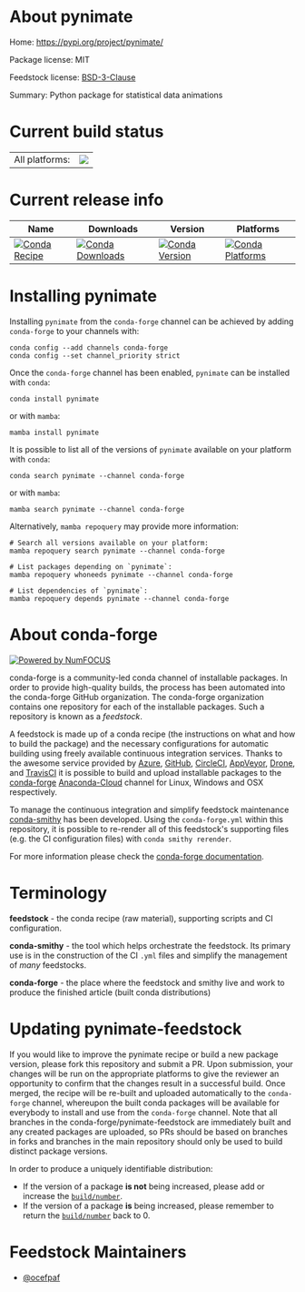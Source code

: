 About pynimate
==============

Home: https://pypi.org/project/pynimate/

Package license: MIT

Feedstock license: [BSD-3-Clause](https://github.com/conda-forge/pynimate-feedstock/blob/main/LICENSE.txt)

Summary: Python package for statistical data animations

Current build status
====================


<table><tr><td>All platforms:</td>
    <td>
      <a href="https://dev.azure.com/conda-forge/feedstock-builds/_build/latest?definitionId=18363&branchName=main">
        <img src="https://dev.azure.com/conda-forge/feedstock-builds/_apis/build/status/pynimate-feedstock?branchName=main">
      </a>
    </td>
  </tr>
</table>

Current release info
====================

| Name | Downloads | Version | Platforms |
| --- | --- | --- | --- |
| [![Conda Recipe](https://img.shields.io/badge/recipe-pynimate-green.svg)](https://anaconda.org/conda-forge/pynimate) | [![Conda Downloads](https://img.shields.io/conda/dn/conda-forge/pynimate.svg)](https://anaconda.org/conda-forge/pynimate) | [![Conda Version](https://img.shields.io/conda/vn/conda-forge/pynimate.svg)](https://anaconda.org/conda-forge/pynimate) | [![Conda Platforms](https://img.shields.io/conda/pn/conda-forge/pynimate.svg)](https://anaconda.org/conda-forge/pynimate) |

Installing pynimate
===================

Installing `pynimate` from the `conda-forge` channel can be achieved by adding `conda-forge` to your channels with:

```
conda config --add channels conda-forge
conda config --set channel_priority strict
```

Once the `conda-forge` channel has been enabled, `pynimate` can be installed with `conda`:

```
conda install pynimate
```

or with `mamba`:

```
mamba install pynimate
```

It is possible to list all of the versions of `pynimate` available on your platform with `conda`:

```
conda search pynimate --channel conda-forge
```

or with `mamba`:

```
mamba search pynimate --channel conda-forge
```

Alternatively, `mamba repoquery` may provide more information:

```
# Search all versions available on your platform:
mamba repoquery search pynimate --channel conda-forge

# List packages depending on `pynimate`:
mamba repoquery whoneeds pynimate --channel conda-forge

# List dependencies of `pynimate`:
mamba repoquery depends pynimate --channel conda-forge
```


About conda-forge
=================

[![Powered by
NumFOCUS](https://img.shields.io/badge/powered%20by-NumFOCUS-orange.svg?style=flat&colorA=E1523D&colorB=007D8A)](https://numfocus.org)

conda-forge is a community-led conda channel of installable packages.
In order to provide high-quality builds, the process has been automated into the
conda-forge GitHub organization. The conda-forge organization contains one repository
for each of the installable packages. Such a repository is known as a *feedstock*.

A feedstock is made up of a conda recipe (the instructions on what and how to build
the package) and the necessary configurations for automatic building using freely
available continuous integration services. Thanks to the awesome service provided by
[Azure](https://azure.microsoft.com/en-us/services/devops/), [GitHub](https://github.com/),
[CircleCI](https://circleci.com/), [AppVeyor](https://www.appveyor.com/),
[Drone](https://cloud.drone.io/welcome), and [TravisCI](https://travis-ci.com/)
it is possible to build and upload installable packages to the
[conda-forge](https://anaconda.org/conda-forge) [Anaconda-Cloud](https://anaconda.org/)
channel for Linux, Windows and OSX respectively.

To manage the continuous integration and simplify feedstock maintenance
[conda-smithy](https://github.com/conda-forge/conda-smithy) has been developed.
Using the ``conda-forge.yml`` within this repository, it is possible to re-render all of
this feedstock's supporting files (e.g. the CI configuration files) with ``conda smithy rerender``.

For more information please check the [conda-forge documentation](https://conda-forge.org/docs/).

Terminology
===========

**feedstock** - the conda recipe (raw material), supporting scripts and CI configuration.

**conda-smithy** - the tool which helps orchestrate the feedstock.
                   Its primary use is in the construction of the CI ``.yml`` files
                   and simplify the management of *many* feedstocks.

**conda-forge** - the place where the feedstock and smithy live and work to
                  produce the finished article (built conda distributions)


Updating pynimate-feedstock
===========================

If you would like to improve the pynimate recipe or build a new
package version, please fork this repository and submit a PR. Upon submission,
your changes will be run on the appropriate platforms to give the reviewer an
opportunity to confirm that the changes result in a successful build. Once
merged, the recipe will be re-built and uploaded automatically to the
`conda-forge` channel, whereupon the built conda packages will be available for
everybody to install and use from the `conda-forge` channel.
Note that all branches in the conda-forge/pynimate-feedstock are
immediately built and any created packages are uploaded, so PRs should be based
on branches in forks and branches in the main repository should only be used to
build distinct package versions.

In order to produce a uniquely identifiable distribution:
 * If the version of a package **is not** being increased, please add or increase
   the [``build/number``](https://docs.conda.io/projects/conda-build/en/latest/resources/define-metadata.html#build-number-and-string).
 * If the version of a package **is** being increased, please remember to return
   the [``build/number``](https://docs.conda.io/projects/conda-build/en/latest/resources/define-metadata.html#build-number-and-string)
   back to 0.

Feedstock Maintainers
=====================

* [@ocefpaf](https://github.com/ocefpaf/)

